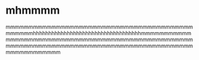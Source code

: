 # mhmmmm
mmmmmmmmmmmmmmmmmmmmmmmmmmmmmmmmmmmmmmmmmmmmmmmhhhhhhhhhhhhhhhhhhhhhhhhhhhhhhhhhhhmmmmmmmmmmmmmmmmmmmmmmmmmmmmmmmmmmmmmmmmmmmmmmmmmmmmmmmmmmmmmmmmmmmmmmmmmmmmmmmmmmmmmmmmmmmmmmmmmmmmmmmmm
